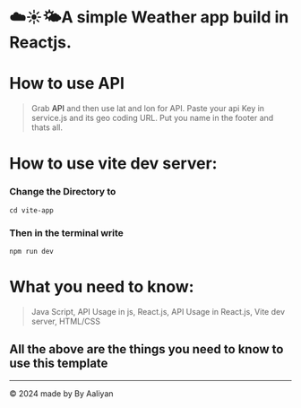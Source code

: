 # ☁️☀️🌤️A simple Weather app build in Reactjs.
# How to use API
> Grab <a herf="https://openweathermap.org/api">API</a> and then use lat and lon for API. Paste your api Key in service.js and its geo coding URL.
> Put you name in the footer and thats all.
# How to use vite dev server:
### Change the Directory to 

```
cd vite-app
```
### Then in the terminal write

```
npm run dev
```
# What you need to know:
> Java Script,
>   API Usage in js,
>  React.js,
>   API Usage in React.js,
>     Vite dev server,
>  HTML/CSS
<h2>All the above are the things you need to know to use this template</h2>
<hr>
<footer>
  <p>&copy; 2024 made by <a herf="github.com/SkipScaped">By Aaliyan</a></p>
</footer>
